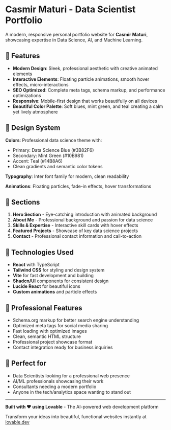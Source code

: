 # Casmir Maturi - Data Scientist Portfolio

A modern, responsive personal portfolio website for **Casmir Maturi**, showcasing expertise in Data Science, AI, and Machine Learning.

## 🌟 Features

- **Modern Design**: Sleek, professional aesthetic with creative animated elements
- **Interactive Elements**: Floating particle animations, smooth hover effects, micro-interactions
- **SEO Optimized**: Complete meta tags, schema markup, and performance optimizations
- **Responsive**: Mobile-first design that works beautifully on all devices
- **Beautiful Color Palette**: Soft blues, mint green, and teal creating a calm yet lively atmosphere

## 🎨 Design System

**Colors**: Professional data science theme with:
- Primary: Data Science Blue (#3B82F6)
- Secondary: Mint Green (#10B981) 
- Accent: Teal (#14B8A6)
- Clean gradients and semantic color tokens

**Typography**: Inter font family for modern, clean readability

**Animations**: Floating particles, fade-in effects, hover transformations

## 📱 Sections

1. **Hero Section** - Eye-catching introduction with animated background
2. **About Me** - Professional background and passion for data science
3. **Skills & Expertise** - Interactive skill cards with hover effects
4. **Featured Projects** - Showcase of key data science projects
5. **Contact** - Professional contact information and call-to-action

## 🚀 Technologies Used

- **React** with TypeScript
- **Tailwind CSS** for styling and design system
- **Vite** for fast development and building
- **Shadcn/UI** components for consistent design
- **Lucide React** for beautiful icons
- **Custom animations** and particle effects

## 💼 Professional Features

- Schema.org markup for better search engine understanding
- Optimized meta tags for social media sharing
- Fast loading with optimized images
- Clean, semantic HTML structure
- Professional project showcase format
- Contact integration ready for business inquiries

## 🎯 Perfect for

- Data Scientists looking for a professional web presence
- AI/ML professionals showcasing their work
- Consultants needing a modern portfolio
- Anyone in the tech/analytics space wanting to stand out

---

**Built with ❤️ using Lovable** - The AI-powered web development platform

Transform your ideas into beautiful, functional websites instantly at [lovable.dev](https://lovable.dev)